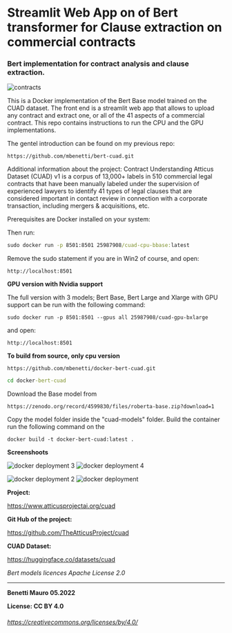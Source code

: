 # Streamlit Web App on of Bert transformer for Clause extraction on commercial contracts 
### Bert implementation for contract analysis and clause extraction.

![contracts](https://user-images.githubusercontent.com/27162948/171717588-4cf26c0a-874e-45ac-b080-a00f39664177.jpg)


This is a Docker implementation of the Bert Base model trained on the CUAD dataset. The front end is a streamlit web app that allows to upload any contract and extract one, or all of the 41 aspects of a commercial contract. This repo contains instructions to run the CPU and the GPU implementations. 

The gentel introduction can be found on my previous repo: 

```
https://github.com/mbenetti/bert-cuad.git
```

Additional information about the project:
Contract Understanding Atticus Dataset (CUAD) v1 is a corpus of 13,000+ labels in 510 commercial legal contracts that have been manually labeled under the supervision of experienced lawyers to identify 41 types of legal clauses that are considered important in contact review in connection with a corporate transaction, including mergers & acquisitions, etc.

Prerequisites are Docker installed on your system:

Then run:

```cmd
sudo docker run -p 8501:8501 25987908/cuad-cpu-bbase:latest
```
Remove the sudo statement if you are in Win2 of course, and open:

```
http://localhost:8501
```

**GPU version with Nvidia support**

The full version with 3 models; Bert Base, Bert Large and Xlarge with GPU support can be run with the following command:

```
sudo docker run -p 8501:8501 --gpus all 25987908/cuad-gpu-bxlarge 
```

and open:

```
http://localhost:8501
```

**To build from source, only cpu version**

```git
https://github.com/mbenetti/docker-bert-cuad.git  
```

```cmd
cd docker-bert-cuad
```

Download the Base model from 

```
https://zenodo.org/record/4599830/files/roberta-base.zip?download=1
```

Copy the model folder inside the "cuad-models" folder. Build the container run the following command on the 


```
docker build -t docker-bert-cuad:latest .
```

**Screenshoots**

![docker deployment 3](https://user-images.githubusercontent.com/27162948/172209631-0eed4a47-04d0-4063-ac70-2b4bbbda2672.png)
![docker deployment 4](https://user-images.githubusercontent.com/27162948/172210219-b9863aec-d32f-4727-93f0-e5865d7e7e13.png)

![docker deployment 2](https://user-images.githubusercontent.com/27162948/172209609-27efff13-415b-4d09-95e6-09cdf5f8c8b3.png)
![docker deployment](https://user-images.githubusercontent.com/27162948/172209676-87a62bcb-22d3-4ddd-8a7e-082f315e3b1c.png)


**Project:** 

https://www.atticusprojectai.org/cuad

**Git Hub of the project:** 

https://github.com/TheAtticusProject/cuad

**CUAD Dataset:** 

https://huggingface.co/datasets/cuad

*Bert models licences Apache License 2.0*

** ** 
**Benetti Mauro 05.2022**

**License: CC BY 4.0** 

###### https://creativecommons.org/licenses/by/4.0/
